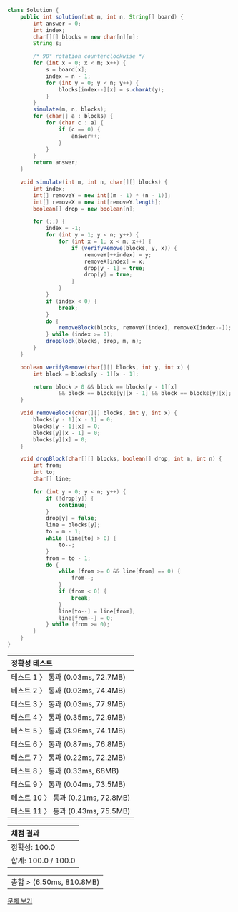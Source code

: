 ```java
class Solution {
    public int solution(int m, int n, String[] board) {
        int answer = 0;
        int index;
        char[][] blocks = new char[n][m];
        String s;

        /* 90° rotation counterclockwise */
        for (int x = 0; x < m; x++) {
            s = board[x];
            index = n - 1;
            for (int y = 0; y < n; y++) {
                blocks[index--][x] = s.charAt(y);
            }
        }
        simulate(m, n, blocks);
        for (char[] a : blocks) {
            for (char c : a) {
                if (c == 0) {
                    answer++;
                }
            }
        }
        return answer;
    }

    void simulate(int m, int n, char[][] blocks) {
        int index;
        int[] removeY = new int[(m - 1) * (n - 1)];
        int[] removeX = new int[removeY.length];
        boolean[] drop = new boolean[n];

        for (;;) {
            index = -1;
            for (int y = 1; y < n; y++) {
                for (int x = 1; x < m; x++) {
                    if (verifyRemove(blocks, y, x)) {
                        removeY[++index] = y;
                        removeX[index] = x;
                        drop[y - 1] = true;
                        drop[y] = true;
                    }
                }
            }
            if (index < 0) {
                break;
            }
            do {
                removeBlock(blocks, removeY[index], removeX[index--]);
            } while (index >= 0);
            dropBlock(blocks, drop, m, n);
        }
    }

    boolean verifyRemove(char[][] blocks, int y, int x) {
        int block = blocks[y - 1][x - 1];

        return block > 0 && block == blocks[y - 1][x]
                && block == blocks[y][x - 1] && block == blocks[y][x];
    }

    void removeBlock(char[][] blocks, int y, int x) {
        blocks[y - 1][x - 1] = 0;
        blocks[y - 1][x] = 0;
        blocks[y][x - 1] = 0;
        blocks[y][x] = 0;
    }

    void dropBlock(char[][] blocks, boolean[] drop, int m, int n) {
        int from;
        int to;
        char[] line;

        for (int y = 0; y < n; y++) {
            if (!drop[y]) {
                continue;
            }
            drop[y] = false;
            line = blocks[y];
            to = m - 1;
            while (line[to] > 0) {
                to--;
            }
            from = to - 1;
            do {
                while (from >= 0 && line[from] == 0) {
                    from--;
                }
                if (from < 0) {
                    break;
                }
                line[to--] = line[from];
                line[from--] = 0;
            } while (from >= 0);
        }
    }
}
```
 | 정확성 테스트 |
 |  :-  |
 | 테스트 1 〉 통과 (0.03ms, 72.7MB) |
 | 테스트 2 〉 통과 (0.03ms, 74.4MB) |
 | 테스트 3 〉 통과 (0.03ms, 77.9MB) |
 | 테스트 4 〉 통과 (0.35ms, 72.9MB) |
 | 테스트 5 〉 통과 (3.96ms, 74.1MB) |
 | 테스트 6 〉 통과 (0.87ms, 76.8MB) |
 | 테스트 7 〉 통과 (0.22ms, 72.2MB) |
 | 테스트 8 〉 통과 (0.33ms, 68MB) |
 | 테스트 9 〉 통과 (0.04ms, 73.5MB) |
 | 테스트 10 〉 통과 (0.21ms, 72.8MB) |
 | 테스트 11 〉 통과 (0.43ms, 75.5MB) |

 | 채점 결과 |
 | :- |
 | 정확성: 100.0 |
 | 합계: 100.0 / 100.0 |

 ||
 | :- |
 | 총합 > (6.50ms, 810.8MB) |

[문제 보기](https://programmers.co.kr/learn/courses/30/lessons/17679?language=java)